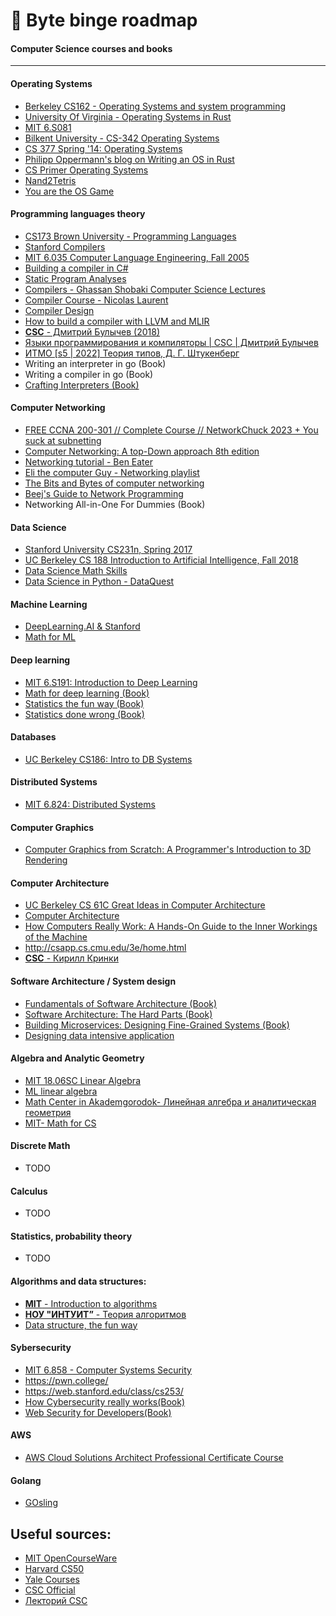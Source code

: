 # 💾 Byte binge roadmap
#### Computer Science courses and books
---

#### Operating Systems
- [Berkeley CS162 - Operating Systems and system programming](https://www.youtube.com/playlist?list=PLF2K2xZjNEf97A_uBCwEl61sdxWVP7VWC)
- [University Of Virginia - Operating Systems in Rust](https://rust-class.org/index.html)
- [MIT 6.S081](https://www.youtube.com/playlist?list=PLTsf9UeqkReZHXWY9yJvTwLJWYYPcKEqK)
- [Bilkent University - CS-342 Operating Systems](https://www.youtube.com/playlist?list=PLhwVAYxlh5dsX6aOfVMZXS8MwKwBmwVM6)
- [CS 377 Spring '14: Operating Systems](https://www.youtube.com/playlist?list=PLacuG5pysFbDQU8kKxbUh4K5c1iL5_k7k)
- [Philipp Oppermann's blog on Writing an OS in Rust](https://os.phil-opp.com/ "Home")
- [CS Primer Operating Systems](https://csprimer.com/courses/operating-systems/)
- [Nand2Tetris](https://www.nand2tetris.org/)
- [You are the OS Game](https://drfreckles42.itch.io/youre-the-os)

#### Programming languages theory
- [CS173 Brown University - Programming Languages](https://www.youtube.com/playlist?list=PL-R-PWkyRREf3Zjk6UFI5mhKt9XuLMC3G)
- [Stanford Compilers](https://www.youtube.com/playlist?list=PLTsf9UeqkRebOYdw4uqSN0ugRShSmHrzH)
- [MIT 6.035 Computer Language Engineering, Fall 2005](https://www.youtube.com/playlist?list=PL0300FE43396456C1) 
- [Building a compiler in C#](https://www.youtube.com/playlist?list=PLRAdsfhKI4OWNOSfS7EUu5GRAVmze1t2y)
- [Static Program Analyses](https://www.youtube.com/playlist?list=PLC-dUCVQghfdu7AG5f_p4oRyKgjDuoAWU)
- [Compilers - Ghassan Shobaki Computer Science Lectures](https://www.youtube.com/playlist?list=PL6KMWPQP_DM97Hh0PYNgJord-sANFTI3i)
- [Compiler Course - Nicolas Laurent](https://www.youtube.com/playlist?list=PLOech0kWpH8-njQpmSNGSiQBPUvl8v3IM)
- [Compiler Design](https://www.youtube.com/playlist?list=PLBlnK6fEyqRjT3oJxFXRgjPNzeS-LFY-q)
- [How to build a compiler with LLVM and MLIR](https://www.youtube.com/playlist?list=PLlONLmJCfHTo9WYfsoQvwjsa5ZB6hjOG5) 
- [**CSC** - Дмитрий Булычев (2018)](https://youtube.com/playlist?list=PLlb7e2G7aSpQ4Ym2TWTYyMcfMevxpKoxj)
- [Языки программирования и компиляторы | CSC | Дмитрий Булычев](https://www.notion.so/CSC-5eb80118c5f54ac8a375dcc9158263f8)
- [ИТМО [s5 | 2022] Теория типов, Д. Г. Штукенберг](https://www.youtube.com/playlist?list=PLd7QXkfmSY7bHlfFLrWBgpwEQPXni92w6)
- Writing an interpreter in go (Book)
- Writing a compiler in go (Book)
- [Crafting Interpreters (Book)](https://www.amazon.nl/Robert-Nystrom/dp/0990582930/ref=pd_rhf_d_dp_s_pd_crcd_sccl_1_1/258-5768044-3845304?pd_rd_w=jSAnv&content-id=amzn1.sym.90244661-a8e2-4054-b831-3f1fe56474a8&pf_rd_p=90244661-a8e2-4054-b831-3f1fe56474a8&pf_rd_r=N5FQ4V3GZYFKJGYXFMFA&pd_rd_wg=TDsOr&pd_rd_r=7168620e-0671-430e-bd31-2689353f9c0c&pd_rd_i=0990582930&psc=1)


#### Computer Networking
- [FREE CCNA 200-301 // Complete Course // NetworkChuck 2023 + You suck at subnetting](https://www.youtube.com/playlist?list=PLIhvC56v63IJVXv0GJcl9vO5Z6znCVb1P) 
- [Computer Networking: A top-Down approach 8th edition](http://gaia.cs.umass.edu/kurose_ross/lectures.php)
- [Networking tutorial - Ben Eater](https://www.youtube.com/playlist?list=PLowKtXNTBypH19whXTVoG3oKSuOcw_XeW)
- [Eli the computer Guy - Networking playlist](https://www.youtube.com/playlist?list=PLF360ED1082F6F2A5)
- [The Bits and Bytes of computer networking](https://www.coursera.org/learn/computer-networking)
- [Beej's Guide to Network Programming](https://beej.us/guide/bgnet/html/index-wide.html#windows)
- Networking All-in-One For Dummies (Book)

#### Data Science
- [Stanford University CS231n, Spring 2017](https://www.youtube.com/playlist?list=PLC1qU-LWwrF64f4QKQT-Vg5Wr4qEE1Zxk)
- [UC Berkeley CS 188 Introduction to Artificial Intelligence, Fall 2018](https://www.youtube.com/playlist?list=PLsOUugYMBBJENfZ3XAToMsg44W7LeUVhF)
- [Data Science Math Skills](https://www.coursera.org/learn/datasciencemathskills/home/week/4)
- [Data Science in Python - DataQuest](https://www.dataquest.io/path/data-scientist/)

#### Machine Learning
- [DeepLearning.AI & Stanford](https://www.coursera.org/specializations/machine-learning-introduction?)
- [Math for ML](https://www.coursera.org/specializations/mathematics-machine-learning)

#### Deep learning
- [MIT 6.S191: Introduction to Deep Learning](https://www.youtube.com/playlist?list=PLtBw6njQRU-rwp5__7C0oIVt26ZgjG9NI)
- [Math for deep learning (Book)](https://www.amazon.nl/-/en/Ronald-T-Kneusel/dp/1718501900/ref=sr_1_13?crid=3Q9QZVG9TS38L&keywords=maths+for+computer+science&qid=1696706859&sprefix=maths+for+computer+science%2Caps%2C145&sr=8-13)
- [Statistics the fun way (Book)](https://www.amazon.nl/-/en/Will-Kurt/dp/1593279566/ref=d_pd_sim_sccl_2_3/258-5768044-3845304?pd_rd_w=piMRM&content-id=amzn1.sym.7146ce6d-6491-4ada-b489-1f09925482b2&pf_rd_p=7146ce6d-6491-4ada-b489-1f09925482b2&pf_rd_r=C1K4M531MD95QJJDAVGD&pd_rd_wg=330qk&pd_rd_r=785192d7-525b-44f1-97a3-2aa87de38dee&pd_rd_i=1593279566&psc=1)
- [Statistics done wrong (Book)](https://www.amazon.nl/-/en/Alex-Reinhart/dp/1593276206/ref=pd_bxgy_img_sccl_1/258-5768044-3845304?pd_rd_w=fbIsD&content-id=amzn1.sym.6415097d-50a3-4f00-aaa2-f81d42baf2cb&pf_rd_p=6415097d-50a3-4f00-aaa2-f81d42baf2cb&pf_rd_r=RBVN5R3VT1K3NZS8MYTC&pd_rd_wg=tyuAT&pd_rd_r=9117a90b-fef5-443e-b487-0d6a00441ac9&pd_rd_i=1593276206&psc=1)

#### Databases
- [UC Berkeley CS186: Intro to DB Systems](https://www.youtube.com/playlist?list=PLYp4IGUhNFmw8USiYMJvCUjZe79fvyYge)

#### Distributed Systems
- [MIT 6.824: Distributed Systems](https://www.youtube.com/channel/UC_7WrbZTCODu1o_kfUMq88g/videos) 

#### Computer Graphics
- [Computer Graphics from Scratch: A Programmer's Introduction to 3D Rendering](https://www.amazon.nl/Computer-Graphics-Scratch-Programmers-Introduction/dp/1718500769/ref=d_pd_sbs_sccl_1_3/258-5768044-3845304?pd_rd_w=GPdBx&content-id=amzn1.sym.c41a8b3f-0a24-4a0a-bc5f-4f6f6c01ae9c&pf_rd_p=c41a8b3f-0a24-4a0a-bc5f-4f6f6c01ae9c&pf_rd_r=KQ8BZJ5GZCSNJRZAXGMD&pd_rd_wg=HqbSP&pd_rd_r=45fd9ad8-42cc-4ac4-a79c-f2a1a6193c1f&pd_rd_i=1718500769&psc=1)

#### Computer Architecture
- [UC Berkeley CS 61C Great Ideas in Computer Architecture](https://www.youtube.com/playlist?list=PLhMnuBfGeCDM8pXLpqib90mDFJI-e1lpk)
- [Computer Architecture](https://www.cs.cmu.edu/afs/cs/academic/class/15213-f16/www/schedule.html)
- [How Computers Really Work: A Hands-On Guide to the Inner Workings of the Machine](https://www.amazon.nl/How-Computers-Really-Work-Hands/dp/1718500661/ref=d_pd_sim_sccl_2_3/258-5768044-3845304?pd_rd_w=d4w73&content-id=amzn1.sym.b72f5ef5-97e7-422b-928d-efaff6a05c67&pf_rd_p=b72f5ef5-97e7-422b-928d-efaff6a05c67&pf_rd_r=XNSD8XQ8DM7MPSY6KA4K&pd_rd_wg=gqUzf&pd_rd_r=3c05e2ae-0a4d-4e2f-b7ad-7e8d0d6a384f&pd_rd_i=1718500661&psc=1)
- http://csapp.cs.cmu.edu/3e/home.html
- [**CSC** - Кирилл Кринки](https://youtube.com/playlist?list=PL-_cKNuVAYAV5FX84ZRvFN2ICTuQWBOJB)

#### Software Architecture / System design
- [Fundamentals of Software Architecture (Book)](https://www.amazon.nl/-/en/Neal-Ford/dp/1492043451/ref=d_pd_sim_sccl_3_17/258-5768044-3845304?pd_rd_w=AKS9G&content-id=amzn1.sym.b72f5ef5-97e7-422b-928d-efaff6a05c67&pf_rd_p=b72f5ef5-97e7-422b-928d-efaff6a05c67&pf_rd_r=AC3X2B12QAYTGE32HQCK&pd_rd_wg=c7Jr7&pd_rd_r=1d45968e-d1a3-45bb-a5fa-f35a054f199f&pd_rd_i=1492043451&psc=1)
- [Software Architecture: The Hard Parts (Book)](https://www.amazon.nl/-/en/Neal-Ford/dp/1492086894/ref=pd_bxgy_sccl_1/258-5768044-3845304?pd_rd_w=4dXJq&content-id=amzn1.sym.6415097d-50a3-4f00-aaa2-f81d42baf2cb&pf_rd_p=6415097d-50a3-4f00-aaa2-f81d42baf2cb&pf_rd_r=WA5QNPNSGYRVYGC5V042&pd_rd_wg=xypY2&pd_rd_r=000810e8-c8a4-49de-b9c2-b50b26f776e0&pd_rd_i=1492086894&psc=1)
- [Building Microservices: Designing Fine-Grained Systems (Book)](https://www.amazon.nl/-/en/Sam-Newman/dp/1492034029/ref=pd_bxgy_sccl_2/258-5768044-3845304?pd_rd_w=4dXJq&content-id=amzn1.sym.6415097d-50a3-4f00-aaa2-f81d42baf2cb&pf_rd_p=6415097d-50a3-4f00-aaa2-f81d42baf2cb&pf_rd_r=WA5QNPNSGYRVYGC5V042&pd_rd_wg=xypY2&pd_rd_r=000810e8-c8a4-49de-b9c2-b50b26f776e0&pd_rd_i=1492034029&psc=1)
- [Designing data intensive application](https://www.amazon.nl/-/en/Martin-Kleppmann/dp/1449373321/ref=d_pd_sbs_sccl_2_2/258-5768044-3845304?pd_rd_w=0etWG&content-id=amzn1.sym.57990322-a059-4090-a8f5-1e3c1fa70164&pf_rd_p=57990322-a059-4090-a8f5-1e3c1fa70164&pf_rd_r=WA5QNPNSGYRVYGC5V042&pd_rd_wg=xypY2&pd_rd_r=000810e8-c8a4-49de-b9c2-b50b26f776e0&pd_rd_i=1449373321&psc=1)

#### Algebra and Analytic Geometry
- [MIT 18.06SC Linear Algebra](https://www.youtube.com/playlist?list=PL221E2BBF13BECF6C)
- [ML linear algebra](https://www.coursera.org/learn/machine-learning-linear-algebra)
- [Math Center in Akademgorodok- Линейная алгебра и аналитическая геометрия](https://www.youtube.com/playlist?list=PLaX3n04-uUZoTu4DcD2Eqgq-h5wimh_uT)
- [MIT- Math for CS](https://youtube.com/playlist?list=PLB7540DEDD482705B)

#### Discrete Math
- TODO

#### Calculus
-  TODO

#### Statistics, probability theory
- TODO

#### Algorithms and data structures:
- [**MIT** - Introduction to algorithms](https://youtube.com/playlist?list=PLUl4u3cNGP63EdVPNLG3ToM6LaEUuStEY)
- [**НОУ "ИНТУИТ”** - Теория алгоритмов](https://youtube.com/playlist?list=PLHqgHyLoh2uTi-AsNoqfwpE1q1IVik6MN)
- [Data structure, the fun way](https://www.amazon.nl/-/en/Jeremy-Kubica/dp/1718502605/ref=d_pd_sbs_sccl_2_14/258-5768044-3845304?pd_rd_w=A8LjM&content-id=amzn1.sym.57990322-a059-4090-a8f5-1e3c1fa70164&pf_rd_p=57990322-a059-4090-a8f5-1e3c1fa70164&pf_rd_r=A3M2E7FM1462BBVQ5T2A&pd_rd_wg=YHApW&pd_rd_r=710f2e66-2242-46e2-90cb-3acbc492f6e3&pd_rd_i=1718502605&psc=1)

#### Sybersecurity
- [MIT 6.858 - Computer Systems Security](https://www.youtube.com/watch?v=QOtA76ga_fY&list=PLBMO3ORTdwldCqlHVcbJSOa3GxLS6bpeE&index=1)
- https://pwn.college/
- https://web.stanford.edu/class/cs253/
- [How Cybersecurity really works(Book)](https://www.amazon.nl/-/en/Sam-Grubb/dp/1718501285/ref=d_pd_sbs_sccl_2_12/258-5768044-3845304?pd_rd_w=A8LjM&content-id=amzn1.sym.57990322-a059-4090-a8f5-1e3c1fa70164&pf_rd_p=57990322-a059-4090-a8f5-1e3c1fa70164&pf_rd_r=A3M2E7FM1462BBVQ5T2A&pd_rd_wg=YHApW&pd_rd_r=710f2e66-2242-46e2-90cb-3acbc492f6e3&pd_rd_i=1718501285&psc=1)
- [Web Security for Developers(Book)](https://www.amazon.nl/-/en/Malcolm-McDonald/dp/1593279949/ref=d_pd_sim_sccl_1_2/258-5768044-3845304?pd_rd_w=eUkcL&content-id=amzn1.sym.7146ce6d-6491-4ada-b489-1f09925482b2&pf_rd_p=7146ce6d-6491-4ada-b489-1f09925482b2&pf_rd_r=B7H83KSDAVFRHN3SW2RK&pd_rd_wg=37rVh&pd_rd_r=7182e389-ede8-4768-bb89-7b5e4d9e270d&pd_rd_i=1593279949&psc=1)

#### AWS
- [AWS Cloud Solutions Architect Professional Certificate Course](https://www.coursera.org/professional-certificates/aws-cloud-solutions-architect)

#### Golang
- [GOsling](https://github.com/vladtenlive/gosling)



## Useful sources:
- [MIT OpenCourseWare](https://www.youtube.com/c/mitocw/videos)
- [Harvard CS50](https://www.youtube.com/c/cs50/videos)
- [Yale Courses](https://www.youtube.com/@YaleCourses/playlists)
- [CSC Official](https://compscicenter.ru/online/)
- [Лекторий CSC](https://www.lektorium.tv/university/2932)
